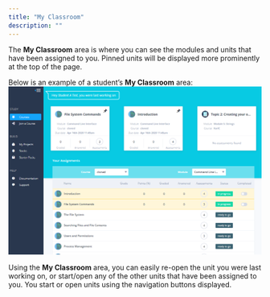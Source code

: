 ```yaml
---
title: "My Classroom"
description: ""
---
```


The **My Classroom** area is where you can see the modules and units that have been assigned to you. Pinned units will be displayed more prominently at the top of the page.

Below is an example of a student’s **My Classroom** area:
<img alt="Student Dashboard" src="/img/what_students_do/studentdashboard.png" class="simple"/>

Using the **My Classroom** area, you can easily re-open the unit you were last working on, or start/open any of the other units that have been assigned to you. You  start or open units using the navigation buttons displayed.

